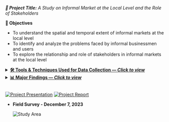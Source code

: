 <i> **📘 Project Title:** A Study on Informal Market at the Local Level and the Role of Stakeholders</i>

**🎯 Objectives**
- To understand the spatial and temporal extent of informal markets at the local level  
- To identify and analyze the problems faced by informal businessmen and users  
- To explore the relationship and role of stakeholders in informal markets at the local level

<details>
  <summary><b><a href="t">🛠️ Tools & Techniques Used for Data Collection — <i>Click to view</i></a></b></summary><br>

- **Location of the Study Area**  
  <p align="left">
    <img src="./Picture8.png.jpg" alt="Study Area" width="90%">
  </p>
 
- **Participants:** Temporary/itinerant vendors and nearby residents.

- **Data sources**  
  - Primary: Field observation, Focus Group Discussions (FGD), Key-Informant Interviews (KII).  
  - Secondary: Documents and background materials relevant to the site.

- **Methods & instruments**  
  -Checklist-based observation: Documented vendor categories, exact locations and seating arrangements (road, footpath, vacant plot); supported by photo documentation and sketch mapping.  
  - FGD with vendors: Guided discussions on daily operations, constraints, and support systems; sessions intentionally included **female vendors**.  
  - KII with community members/market actors: Semi-structured interviews to clarify stakeholder roles and relationships affecting market management.

- **Ethical Consideration**  
  - Explained study purpose to participants; voluntary participation.  
  - Anonymity assured; no personally identifying information reported.

- **Field outputs**  
- Qualitative notes/transcripts, maps & sketches, and photographs used for analysis and reporting.

</details>

<details>
  <summary><b><a href="t">📊 Major Findings — <i>Click to view</i></a></b></summary><br>

📍 **Location: mixed suitability**
  - **Advantages:** steady demand from nearby households; little congestion or pedestrian conflict.
  - **Disadvantages:** space conflicts on the playground; weak visibility/access from New Polton Lane; limited reach beyond the neighborhood.

🏗️ **Infrastructure: basic water, other gaps**
  - Access to WASA pump.
  - Deficits in sanitation, drainage, storage and waste bins.

⚖️ **Management & vendor rights: informal and precarious**
  - Operations depend on relationships with local leaders/ward office; no formal committee.
  - No legal tenure → exposure to **extortion, eviction**, space disputes, restricted hours.

⏱️ **Temporal dynamics: strong seasonality and event effects**
  - **Seasonal:** vegetables (winter/spring), fruits (summer), fish (monsoon).
  - **Weekly:** peak on **Fridays**; spikes during sports events (Fri–Sat).
  - **Festivals:** Boishakh ↑ fish; Eid-ul-Azha ↓ fish; Ramadan ↑ fruits.
  - **Daily/External:** longer commutes and gender roles affect routines (esp. male vendors); rain, waterlogging, and heat disrupt storage and trading.

🗑️ **Waste management: inadequate**
  - Open dumping due to lack of designated sites → pollution at the market.
  - Local sweeper aggregates waste; DSCC removes it; vendors pay a daily fee.

🧑‍🤝‍🧑 **Customer perceptions: price and environment concerns**
  - Price hikes linked to extortion/maintenance costs and rainy-season scarcity.
  - Complaints about playground disruption, child safety, hygiene, and impacts on privacy/security of nearby residents.
</details> <br>
 
[![Project Presentation](https://img.shields.io/static/v1?label=Project%20Presentation&message=%20&color=E74C3C&style=for-the-badge)](Academic/Presentation.pdf)
[![Project Report](https://img.shields.io/static/v1?label=Project%20Report&message=%20&color=F39C12&style=for-the-badge)](Academic/Report.pdf) <br>

- **Field Survey - December 7, 2023**  
  <p align="left">
    <img src="./Picture9.png" alt="Study Area" width="90%">
  </p>


